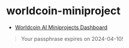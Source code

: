 # worldcoin-miniproject

- [Worldcoin AI Miniprojects Dashboard](https://dashboard-miniprojects.ml-stage.worldcoin.org/)

> Your passphrase expires on 2024-04-10!
